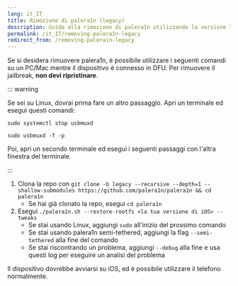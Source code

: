 ```yaml
---
lang: it_IT
title: Rimozione di palera1n (legacy)
description: Guida alla rimozione di palera1n utilizzando la versione legacy di palera1n
permalink: /it_IT/removing-palera1n-legacy
redirect_from: /removing-palerain-legacy
---
```


Se si desidera rimuovere palera1n, è possibile utilizzare i seguenti comandi su un PC/Mac mentre il dispositivo è connesso in DFU. Per rimuovere il jailbreak, **non devi ripristinare**.

::: warning

Se sei su Linux, dovrai prima fare un altro passaggio. Apri un terminale ed esegui questi comandi:

`sudo systemctl stop usbmuxd`

`sudo usbmuxd -f -p`

Poi, apri un secondo terminale ed esegui i seguenti passaggi con l'altra finestra del terminale.

:::


1. Clona la repo con `git clone -b legacy --recursive --depth=1 --shallow-submodules https://github.com/palera1n/palera1n && cd palera1n`
    - Se hai già clonato la repo, esegui `cd palera1n`
2. Esegui `./palera1n.sh --restore-rootfs <la tua versione di iOS> --tweaks`
    - Se stai usando Linux, aggiungi `sudo` all'inizio del prossimo comando
    - Se stai usando palera1n semi-tethered, aggiungi la flag `--semi-tethered` alla fine del comando
    - Se stai riscontrando un problema, aggiungi `--debug` alla fine e usa questi log per eseguire un analisi del problema

Il dispositivo dovrebbe avviarsi su iOS, ed è possibile utilizzare il telefono normalmente.
